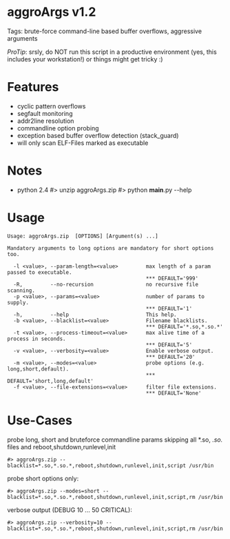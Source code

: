 aggroArgs v1.2
===============

Tags: brute-force command-line based buffer overflows, aggressive arguments


*ProTip*: srsly, do NOT run this script in a productive environment (yes, this includes your workstation!) or things might get tricky :)


Features
=========

* cyclic pattern overflows
* segfault monitoring
* addr2line resolution
* commandline option probing
* exception based buffer overflow detection (stack_guard)
* will only scan ELF-Files marked as executable

Notes
=========

* python 2.4
	#> unzip aggroArgs.zip
	#> python __main__.py --help


Usage
=========

	Usage: aggroArgs.zip  [OPTIONS] [Argument(s) ...]
	
	Mandatory arguments to long options are mandatory for short options too.
	
	  -l <value>, --param-length=<value>         max length of a param passed to executable.
	                                             *** DEFAULT='999'
	  -R,         --no-recursion                 no recursive file scanning.
	  -p <value>, --params=<value>               number of params to supply.
	                                             *** DEFAULT='1'
	  -h,         --help                         This help.
	  -b <value>, --blacklist=<value>            Filename blacklists.
	                                             *** DEFAULT='*.so,*.so.*'
	  -t <value>, --process-timeout=<value>      max alive time of a process in seconds.
	                                             *** DEFAULT='5'
	  -v <value>, --verbosity=<value>            Enable verbose output.
	                                             *** DEFAULT='20'
	  -m <value>, --modes=<value>                probe options (e.g. long,short,default).
	                                             *** DEFAULT='short,long,default'
	  -f <value>, --file-extensions=<value>      filter file extensions.
	                                             *** DEFAULT='None'

                            
	                                             
Use-Cases
==========

probe long, short and bruteforce commandline params skipping all *.so, *.so.* files and reboot,shutdown,runlevel,init

	#> aggroArgs.zip --blacklist=*.so,*.so.*,reboot,shutdown,runlevel,init,script /usr/bin                          
	                                             
probe short options only:

	#> aggroArgs.zip --modes=short --blacklist=*.so,*.so.*,reboot,shutdown,runlevel,init,script,rm /usr/bin  
	
verbose output  (DEBUG 10 ... 50 CRITICAL):

	#> aggroArgs.zip --verbosity=10 --blacklist=*.so,*.so.*,reboot,shutdown,runlevel,init,script,rm /usr/bin 